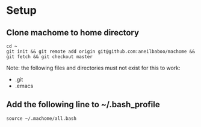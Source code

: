 # Setup

## Clone machome to home directory

```
cd ~
git init && git remote add origin git@github.com:aneilbaboo/machome && git fetch && git checkout master
```
Note: the following files and directories must not exist for this to work:
* .git
* .emacs

## Add the following line to ~/.bash_profile
```
source ~/.machome/all.bash
```
